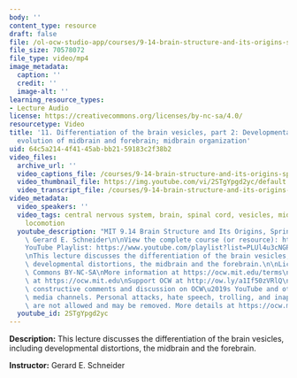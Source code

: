 ```yaml
---
body: ''
content_type: resource
draft: false
file: /ol-ocw-studio-app/courses/9-14-brain-structure-and-its-origins-spring-2014/mit9_14s14_lec11_360p_16_9.mp4
file_size: 70578072
file_type: video/mp4
image_metadata:
  caption: ''
  credit: ''
  image-alt: ''
learning_resource_types:
- Lecture Audio
license: https://creativecommons.org/licenses/by-nc-sa/4.0/
resourcetype: Video
title: '11. Differentiation of the brain vesicles, part 2: Developmental distortions;
  evolution of midbrain and forebrain; midbrain organization'
uid: 64c5a214-4f41-45ab-bb21-59183c2f38b2
video_files:
  archive_url: ''
  video_captions_file: /courses/9-14-brain-structure-and-its-origins-spring-2014/mit9_14s14_lec11_captions.vtt
  video_thumbnail_file: https://img.youtube.com/vi/2STgYpgd2yc/default.jpg
  video_transcript_file: /courses/9-14-brain-structure-and-its-origins-spring-2014/mit9_14s14_lec11_transcript.pdf
video_metadata:
  video_speakers: ''
  video_tags: central nervous system, brain, spinal cord, vesicles, midbrain, forebrain,
    locomotion
  youtube_description: "MIT 9.14 Brain Structure and Its Origins, Spring 2014\nInstructor:\
    \ Gerard E. Schneider\n\nView the complete course (or resource): https://ocw.mit.edu/9-14S14\n\
    YouTube Playlist: https://www.youtube.com/playlist?list=PLUl4u3cNGP62ABe0O-0qtaHHxyKQi1ZwR\n\
    \nThis lecture discusses the differentiation of the brain vesicles, including\
    \ developmental distortions, the midbrain and the forebrain.\n\nLicense: Creative\
    \ Commons BY-NC-SA\nMore information at https://ocw.mit.edu/terms\nMore courses\
    \ at https://ocw.mit.edu\nSupport OCW at http://ow.ly/a1If50zVRlQ\n\nWe encourage\
    \ constructive comments and discussion on OCW\u2019s YouTube and other social\
    \ media channels. Personal attacks, hate speech, trolling, and inappropriate comments\
    \ are not allowed and may be removed. More details at https://ocw.mit.edu/comments."
  youtube_id: 2STgYpgd2yc
---
```

**Description:** This lecture discusses the differentiation of the brain vesicles, including developmental distortions, the midbrain and the forebrain.

**Instructor:** Gerard E. Schneider